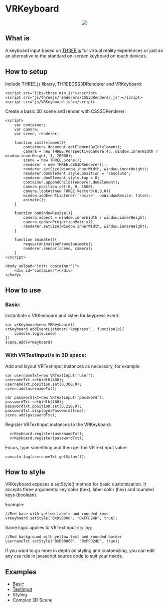 # VRKeyboard

<p align="center">
  <img src="https://github.com/erosmarcon/VRKeyboard/blob/master/images/screenshots/VRKeyboard-shot-1.png"/>
</p>

## What is
A keyboard input based on [THREE.js](https://threejs.org/) for virtual reality experiences or just as an alternative to the standard on-screen keyboard on touch devices.

## How to setup

Include THREE.js library, THREECSS3DRenderer and VRKeyboard:

    <script src="libs/three.min.js"></script>
    <script src="js/threejs/renderers/CSS3DRenderer.js"></script>
    <script src="js/VRKeyboard.js"></script>


Create a basic 3D scene and render with CSS3DRenderer:

    <script>
        var container;
        var camera;
        var scene, renderer;

        function init(element){
            container= document.getElementById(element);
            camera = new THREE.PerspectiveCamera(45, window.innerWidth / window.innerHeight, 1, 20000);
            scene = new THREE.Scene();
            renderer = new THREE.CSS3DRenderer();
            renderer.setSize(window.innerWidth, window.innerHeight);
            renderer.domElement.style.position = 'absolute';
            renderer.domElement.style.top = 0;
            container.appendChild(renderer.domElement);
            camera.position.set(0, 0, 1500);
            camera.lookAt(new THREE.Vector3(0,0,0))
            window.addEventListener('resize', onWindowResize, false);
            animate();
        }

        function onWindowResize(){
            camera.aspect = window.innerWidth / window.innerHeight;
            camera.updateProjectionMatrix();
            renderer.setSize(window.innerWidth, window.innerHeight);
        }

        function animate(){
            requestAnimationFrame(animate);
            renderer.render(scene, camera);
        }
    </script>

    <body onload="init('container')">
        <div id="container"></div>
    </body>

## How to use

### Basic:

Instantiate a VRKeyboard and listen for keypress event:

    var vrKeyboard=new VRKeyboard()
    vrKeyboard.addEventListener('keypress' , function(e){
        console.log(e.code)
    })
    scene.add(vrKeyboard)

### With VRTextInput/s in 3D space:

Add and layout VRTextInput instances as necessary, for example:

    var usernameTxt=new VRTextInput('user');
    usernameTxt.setWidth(400);
    usernameTxt.position.set(0,300,0);
    scene.add(usernameTxt);

    var passwordTxt=new VRTextInput('password');
    passwordTxt.setWidth(400);
    passwordTxt.position.set(0,220,0);
    passwordTxt.displayAsPassword(true);
    scene.add(passwordTxt);

Register VRTextInput instances to the VRKeyboard:

      vrKeyboard.register(usernameTxt);
      vrKeyboard.register(passwordTxt);

Focus, type something and then get the VRTextInput value:

    console.log(usernameTxt.getValue());

## How to style

VRKeyboard exposes a setStyle() method for basic customization. It accepts three arguments: key color (hex), label color (hex) and rounded keys (boolean).

Example:

    //Red base with yellow labels and rounded keys
    vrKeyboard.setStyle("0xD90000", "0xFFD24D", true);

Same logic applies to VRTextInput styling:

    //Red background with yellow text and rounded border
    usernameTxt.setStyle("0xD90000", "0xFFD24D", true);

If you want to go more in depth on styling and customizing, you can edit any css rule in javascript source code to suit your needs.

## Examples

* [Basic](http://www.uxvision.it/projects/VRKeyboard/examples/Basic.html)
* [TextInput](http://www.uxvision.it/projects/VRKeyboard/examples/VRTextInputs.html)
* Styling
* Complex 3D Scene